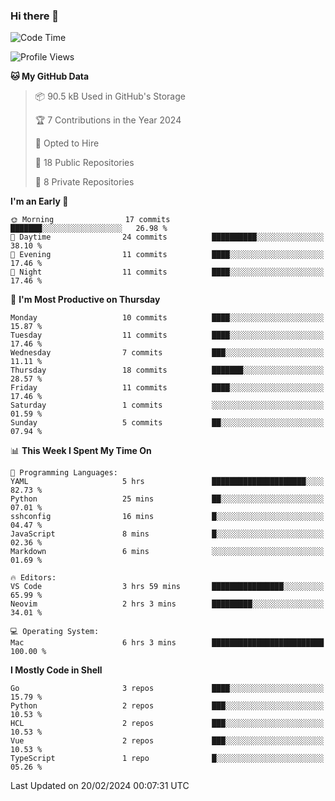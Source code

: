 ### Hi there 👋
<!--![visitors](https://visitor-badge.glitch.me/badge?page_id=d0zingcat)-->
<!--
**d0zingcat/d0zingcat** is a ✨ _special_ ✨ repository because its `README.md` (this file) appears on your GitHub profile.

Here are some ideas to get you started:

- 🔭 I’m currently working on ...
- 🌱 I’m currently learning ...
- 👯 I’m looking to collaborate on ...
- 🤔 I’m looking for help with ...
- 💬 Ask me about ...
- 📫 How to reach me: ...
- 😄 Pronouns: ...
- ⚡ Fun fact: ...
-->
<!--START_SECTION:waka-->
![Code Time](http://img.shields.io/badge/Code%20Time-3%2C354%20hrs%207%20mins-blue)

![Profile Views](http://img.shields.io/badge/Profile%20Views-0-blue)

**🐱 My GitHub Data** 

> 📦 90.5 kB Used in GitHub's Storage 
 > 
> 🏆 7 Contributions in the Year 2024
 > 
> 💼 Opted to Hire
 > 
> 📜 18 Public Repositories 
 > 
> 🔑 8 Private Repositories 
 > 
**I'm an Early 🐤** 

```text
🌞 Morning                17 commits          ███████░░░░░░░░░░░░░░░░░░   26.98 % 
🌆 Daytime                24 commits          ██████████░░░░░░░░░░░░░░░   38.10 % 
🌃 Evening                11 commits          ████░░░░░░░░░░░░░░░░░░░░░   17.46 % 
🌙 Night                  11 commits          ████░░░░░░░░░░░░░░░░░░░░░   17.46 % 
```
📅 **I'm Most Productive on Thursday** 

```text
Monday                   10 commits          ████░░░░░░░░░░░░░░░░░░░░░   15.87 % 
Tuesday                  11 commits          ████░░░░░░░░░░░░░░░░░░░░░   17.46 % 
Wednesday                7 commits           ███░░░░░░░░░░░░░░░░░░░░░░   11.11 % 
Thursday                 18 commits          ███████░░░░░░░░░░░░░░░░░░   28.57 % 
Friday                   11 commits          ████░░░░░░░░░░░░░░░░░░░░░   17.46 % 
Saturday                 1 commits           ░░░░░░░░░░░░░░░░░░░░░░░░░   01.59 % 
Sunday                   5 commits           ██░░░░░░░░░░░░░░░░░░░░░░░   07.94 % 
```


📊 **This Week I Spent My Time On** 

```text
💬 Programming Languages: 
YAML                     5 hrs               █████████████████████░░░░   82.73 % 
Python                   25 mins             ██░░░░░░░░░░░░░░░░░░░░░░░   07.01 % 
sshconfig                16 mins             █░░░░░░░░░░░░░░░░░░░░░░░░   04.47 % 
JavaScript               8 mins              █░░░░░░░░░░░░░░░░░░░░░░░░   02.36 % 
Markdown                 6 mins              ░░░░░░░░░░░░░░░░░░░░░░░░░   01.69 % 

🔥 Editors: 
VS Code                  3 hrs 59 mins       ████████████████░░░░░░░░░   65.99 % 
Neovim                   2 hrs 3 mins        █████████░░░░░░░░░░░░░░░░   34.01 % 

💻 Operating System: 
Mac                      6 hrs 3 mins        █████████████████████████   100.00 % 
```

**I Mostly Code in Shell** 

```text
Go                       3 repos             ████░░░░░░░░░░░░░░░░░░░░░   15.79 % 
Python                   2 repos             ███░░░░░░░░░░░░░░░░░░░░░░   10.53 % 
HCL                      2 repos             ███░░░░░░░░░░░░░░░░░░░░░░   10.53 % 
Vue                      2 repos             ███░░░░░░░░░░░░░░░░░░░░░░   10.53 % 
TypeScript               1 repo              █░░░░░░░░░░░░░░░░░░░░░░░░   05.26 % 
```




 Last Updated on 20/02/2024 00:07:31 UTC
<!--END_SECTION:waka-->

